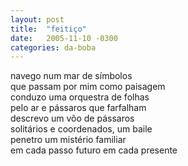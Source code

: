 ```yaml
---
layout: post
title:  "feitiço"
date:   2005-11-10 -0300
categories: da-boba
---
```


<!--more-->
navego num mar de símbolos  
que passam por mim como paisagem  
conduzo uma orquestra de folhas  
pelo ar e pássaros que farfalham  
descrevo um vôo de pássaros  
solitários e coordenados, um baile  
penetro um mistério familiar  
em cada passo futuro em cada presente  
